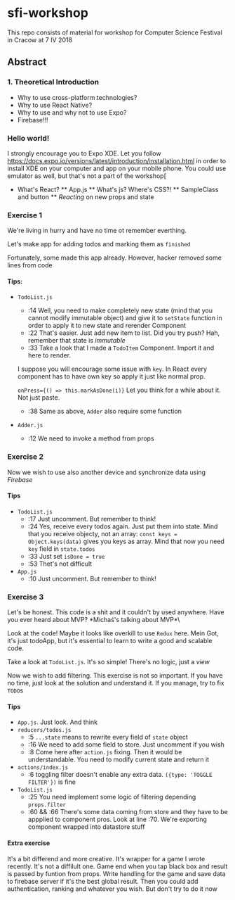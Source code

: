 # sfi-workshop
This repo consists of material for workshop for Computer Science Festival in Cracow at 7 IV 2018

## Abstract

### 1. Theoretical Introduction 
* Why to use cross-platform technologies? 
* Why to use React Native?
* Why to use and why not to use Expo?
* Firebase!!! 

### Hello world!
I strongly encourage you to Expo XDE.
Let you follow https://docs.expo.io/versions/latest/introduction/installation.html in order to 
install XDE on your computer and app on your mobile phone. You could use emulator as well,
but that's not a part of the workshop[

* What's React? 
** App.js
** What's js? Where's CSS?!
** SampleClass and button
** _Reacting_ on new props and state 

### Exercise 1
We're living in hurry and have no time ot remember everthing.

Let's make app for adding todos and marking them as `finished`

Fortunately, some made this app already. However, hacker removed some lines from code

#### Tips:
  * `TodoList.js`
    * :14 Well, you need to make completely new state (mind that you cannot modify immutable
    object) and give it to `setState` function in order to apply it to new state and 
    rerender Component
    * :22 That's easier. Just add new item to list. Did you try push? Hah, remember that 
    state is _immutable_
    * :33 Take a look that I made a `TodoItem` Component. Import it and here to render. 
    
    I suppose you will encourage some issue with `key`. In React every component has to have
    own key so apply it just like normal prop. 
    
    `onPress={() => this.markAsDone(i)}` Let you think for a while about it. Not just paste.
    
    * :38 Same as above, `Adder` also require some function
  * `Adder.js`
    * :12 We need to invoke a method from props
    
### Exercise 2
Now we wish to use also another device and synchronize data using *Firebase*

#### Tips
  * `TodoList.js`
    * :17 Just uncomment. But remember to think!
    * :24 Yes, receive every todos again. Just put them into state. Mind that you receive objecty, 
    not an array: `const keys = Object.keys(data)` gives you keys as array. Mind that now you 
    need `key` field in `state.todos`
    * :33 Just set `isDone = true`
    * :53 Thet's not difficult 
  * `App.js`
    * :10 Just uncomment. But remember to think!
  
### Exercise 3
Let's be honest. This code is a shit and it couldn't by used anywhere. Have you ever 
heard about MVP? \*Michaś's talking about MVP*\

Look at the code! Maybe it looks like overkill to use `Redux` here. Mein Got, it's just todoApp, but it's
essential to learn to write a good and scalable code.

Take a look at `TodoList.js`. It's so simple! There's no logic, just a _view_

Now we wish to add filtering. This exercise is not so important. If you have no time,
just look at the solution and understand it. If you manage, try to fix `TODO`s 


#### Tips
  * `App.js`. Just look. And think
  * `reducers/todos.js`
    * :5 `...state` means to rewrite every field of `state` object
    * :16 We need to add some field to store. Just uncomment if you wish
    * :8 Come here after `action.js` fixing. Then it would be understandable. You need to 
    modify current state and return it
  * `actions/index.js`
    * :6 toggling filter doesn't enable any extra data. `({type: 'TOGGLE FILTER'})` is fine
  * `TodoList.js`
    * :25 You need implement some logic of filtering depending `props.filter`
    * :60 && :66 There's some data coming from store and they have to be appplied to component 
    pros. Look at line :70. We're exporting component wrapped into datastore stuff
    
#### Extra exercise
It's a bit differend and more creative. It's wrapper for a game I wrote recently. It's 
not a diffilult one. Game end when you tap black box and result is passed by funtion from
props. Write handling for the game and save data to firebase server if it's the best global
result. 
Then you could add authentication, ranking and whatever you wish. But don't try to do it 
now



  
    
    

   
    
